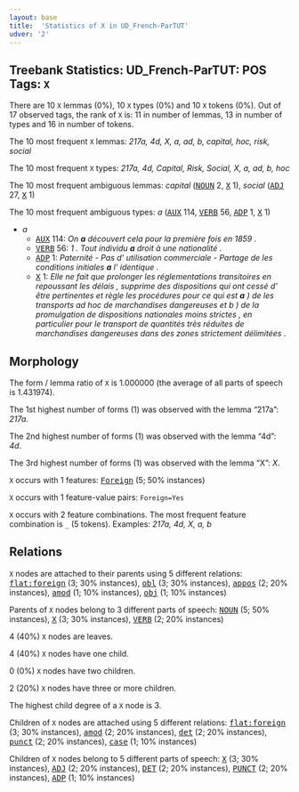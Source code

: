 ```yaml
---
layout: base
title:  'Statistics of X in UD_French-ParTUT'
udver: '2'
---
```


## Treebank Statistics: UD_French-ParTUT: POS Tags: `X`

There are 10 `X` lemmas (0%), 10 `X` types (0%) and 10 `X` tokens (0%).
Out of 17 observed tags, the rank of `X` is: 11 in number of lemmas, 13 in number of types and 16 in number of tokens.

The 10 most frequent `X` lemmas: <em>217a, 4d, X, a, ad, b, capital, hoc, risk, social</em>

The 10 most frequent `X` types:  <em>217a, 4d, Capital, Risk, Social, X, a, ad, b, hoc</em>

The 10 most frequent ambiguous lemmas: <em>capital</em> (<tt><a href="fr_partut-pos-NOUN.html">NOUN</a></tt> 2, <tt><a href="fr_partut-pos-X.html">X</a></tt> 1), <em>social</em> (<tt><a href="fr_partut-pos-ADJ.html">ADJ</a></tt> 27, <tt><a href="fr_partut-pos-X.html">X</a></tt> 1)

The 10 most frequent ambiguous types:  <em>a</em> (<tt><a href="fr_partut-pos-AUX.html">AUX</a></tt> 114, <tt><a href="fr_partut-pos-VERB.html">VERB</a></tt> 56, <tt><a href="fr_partut-pos-ADP.html">ADP</a></tt> 1, <tt><a href="fr_partut-pos-X.html">X</a></tt> 1)


* <em>a</em>
  * <tt><a href="fr_partut-pos-AUX.html">AUX</a></tt> 114: <em>On <b>a</b> découvert cela pour la première fois en 1859 .</em>
  * <tt><a href="fr_partut-pos-VERB.html">VERB</a></tt> 56: <em>1 . Tout individu <b>a</b> droit à une nationalité .</em>
  * <tt><a href="fr_partut-pos-ADP.html">ADP</a></tt> 1: <em>Paternité - Pas d' utilisation commerciale - Partage de les conditions initiales <b>a</b> l' identique .</em>
  * <tt><a href="fr_partut-pos-X.html">X</a></tt> 1: <em>Elle ne fait que prolonger les réglementations transitoires en repoussant les délais , supprime des dispositions qui ont cessé d' être pertinentes et règle les procédures pour ce qui est <b>a</b> ) de les transports ad hoc de marchandises dangereuses et b ) de la promulgation de dispositions nationales moins strictes , en particulier pour le transport de quantités très réduites de marchandises dangereuses dans des zones strictement délimitées .</em>

## Morphology

The form / lemma ratio of `X` is 1.000000 (the average of all parts of speech is 1.431974).

The 1st highest number of forms (1) was observed with the lemma “217a”: <em>217a</em>.

The 2nd highest number of forms (1) was observed with the lemma “4d”: <em>4d</em>.

The 3rd highest number of forms (1) was observed with the lemma “X”: <em>X</em>.

`X` occurs with 1 features: <tt><a href="fr_partut-feat-Foreign.html">Foreign</a></tt> (5; 50% instances)

`X` occurs with 1 feature-value pairs: `Foreign=Yes`

`X` occurs with 2 feature combinations.
The most frequent feature combination is `_` (5 tokens).
Examples: <em>217a, 4d, X, a, b</em>


## Relations

`X` nodes are attached to their parents using 5 different relations: <tt><a href="fr_partut-dep-flat-foreign.html">flat:foreign</a></tt> (3; 30% instances), <tt><a href="fr_partut-dep-obl.html">obl</a></tt> (3; 30% instances), <tt><a href="fr_partut-dep-appos.html">appos</a></tt> (2; 20% instances), <tt><a href="fr_partut-dep-amod.html">amod</a></tt> (1; 10% instances), <tt><a href="fr_partut-dep-obj.html">obj</a></tt> (1; 10% instances)

Parents of `X` nodes belong to 3 different parts of speech: <tt><a href="fr_partut-pos-NOUN.html">NOUN</a></tt> (5; 50% instances), <tt><a href="fr_partut-pos-X.html">X</a></tt> (3; 30% instances), <tt><a href="fr_partut-pos-VERB.html">VERB</a></tt> (2; 20% instances)

4 (40%) `X` nodes are leaves.

4 (40%) `X` nodes have one child.

0 (0%) `X` nodes have two children.

2 (20%) `X` nodes have three or more children.

The highest child degree of a `X` node is 3.

Children of `X` nodes are attached using 5 different relations: <tt><a href="fr_partut-dep-flat-foreign.html">flat:foreign</a></tt> (3; 30% instances), <tt><a href="fr_partut-dep-amod.html">amod</a></tt> (2; 20% instances), <tt><a href="fr_partut-dep-det.html">det</a></tt> (2; 20% instances), <tt><a href="fr_partut-dep-punct.html">punct</a></tt> (2; 20% instances), <tt><a href="fr_partut-dep-case.html">case</a></tt> (1; 10% instances)

Children of `X` nodes belong to 5 different parts of speech: <tt><a href="fr_partut-pos-X.html">X</a></tt> (3; 30% instances), <tt><a href="fr_partut-pos-ADJ.html">ADJ</a></tt> (2; 20% instances), <tt><a href="fr_partut-pos-DET.html">DET</a></tt> (2; 20% instances), <tt><a href="fr_partut-pos-PUNCT.html">PUNCT</a></tt> (2; 20% instances), <tt><a href="fr_partut-pos-ADP.html">ADP</a></tt> (1; 10% instances)

